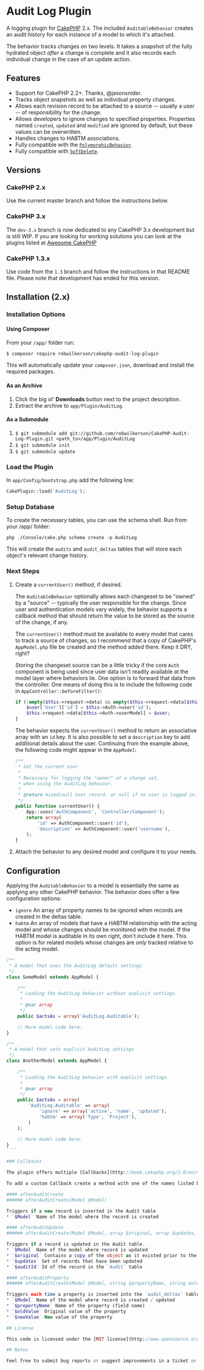 # Audit Log Plugin

A logging plugin for [CakePHP](http://cakephp.org) 2.x. The included `AuditableBehavior`  creates an audit history for each instance of a model to which it's attached.

The behavior tracks changes on two levels. It takes a snapshot of the fully hydrated object _after_ a change is complete and it also records each individual change in the case of an update action.

## Features

* Support for CakePHP 2.2+. Thanks, @jasonsnider.
* Tracks object snapshots as well as individual property changes.
* Allows each revision record to be attached to a source -- usually a user -- of responsibility for the change.
* Allows developers to ignore changes to specified properties. Properties named `created`, `updated` and `modified` are ignored by default, but these values can be overwritten.
* Handles changes to HABTM associations.
* Fully compatible with the [`PolymorphicBehavior`](https://github.com/cakephp/cookbook/blob/master/models/behaviors/polymorphic.php).
* Fully compatible with [`SoftDelete`](https://github.com/CakeDC/utils).

## Versions

### CakePHP 2.x

Use the current master branch and follow the instructions below. 

### CakePHP 3.x

The `dev-3.x` branch is now dedicated to any CakePHP 3.x development but is still WIP.
If you are looking for working solutions you can look at the plugins listed at [Awesome CakePHP](https://github.com/FriendsOfCake/awesome-cakephp)

### CakePHP 1.3.x

Use code from the `1.3` branch and follow the instructions in that README file. Please note that development has ended for this version.

## Installation (2.x)

### Installation Options

#### Using Composer

From your `/app/` folder run:

```sh
$ composer require robwilkerson/cakephp-audit-log-plugin
```    

This will automatically update your `composer.json`, download and install the required packages.

#### As an Archive

1. Click the big ol' **Downloads** button next to the project description.
1. Extract the archive to `app/Plugin/AuditLog`.

#### As a Submodule

1. `$ git submodule add git://github.com/robwilkerson/CakePHP-Audit-Log-Plugin.git <path_to>/app/Plugin/AuditLog`
1. `$ git submodule init`
1. `$ git submodule update`

### Load the Plugin

In ``app/Config/bootstrap.php`` add the following line:

```` php
CakePlugin::load('AuditLog');
````

### Setup Database

To create the necessary tables, you can use the schema shell. Run from your /app/ folder:

    php ./Console/cake.php schema create -p AuditLog

This will create the `audits` and `audit_deltas` tables that will store each object's relevant change history.

### Next Steps

1. Create a `currentUser()` method, if desired.

    The `AuditableBehavior` optionally allows each changeset to be "owned" by a "source" -- typically the user responsible for the change. Since user and authentication models vary widely, the behavior supports a callback method that should return the value to be stored as the source of the change, if any.

    The `currentUser()` method must be available to every model that cares to track a source of changes, so I recommend that a copy of CakePHP's `AppModel.php` file be created and the method added there. Keep it DRY, right?

    Storing the changeset source can be a little tricky if the core `Auth` component is being used since user data isn't readily available at the model layer where behaviors lie. One option is to forward that data from the controller. One means of doing this is to include the following code in `AppController::beforeFilter()`:

    ```` php
    if (!empty($this->request->data) && empty($this->request->data[$this->Auth->userModel])) {
    	$user['User']['id'] = $this->Auth->user('id');
    	$this->request->data[$this->Auth->userModel] = $user;
    }
    ````

    The behavior expects the `currentUser()` method to return an associative array with an `id` key. It is also possible to set a `description` key to add additional details about the user. 
    Continuing from the example above, the following code might appear in the `AppModel`:

    ```` php
    /**
     * Get the current user
     *
     * Necessary for logging the "owner" of a change set,
     * when using the AuditLog behavior.
     *
     * @return mixed|null User record. or null if no user is logged in.
     */
    public function currentUser() {
        App::uses('AuthComponent', 'Controller/Component');
        return array(
            'id' => AuthComponent::user('id'),
            'description' => AuthComponent::user('username'),
        );
    }
    ````

2. Attach the behavior to any desired model and configure it to your needs.

## Configuration

Applying the `AuditableBehavior` to a model is essentially the same as applying any other CakePHP behavior. The behavior does offer a few configuration options:

- ``ignore`` An array of property names to be ignored when records are created in the deltas table.
- ``habtm`` An array of models that have a HABTM relationship with the acting model and whose changes should be monitored with the model. If the HABTM model is auditable in its own right, don't include it here. This option is for related models whose changes are _only_ tracked relative to the acting model.

`````php
/**
 * A model that uses the AuditLog default settings
 */
class SomeModel extends AppModel {

	/**
	 * Loading the AuditLog behavior without explicit settings.
	 * 
	 * @var array
	 */
	public $actsAs = array('AuditLog.Auditable');

	// More model code here.
}

/**
 * A model that sets explicit AuditLog settings
 */
class AnotherModel extends AppModel {

	/**
	 * Loading the AuditLog behavior with explicit settings.
	 * 
	 * @var array
	 */
	public $actsAs = array(
		'AuditLog.Auditable' => array(
			'ignore' => array('active', 'name', 'updated'),
			'habtm' => array('Type', 'Project'),
		)
	);

	// More model code here.
}
````

### Callbacks

The plugin offers multiple [Callbacks](http://book.cakephp.org/2.0/en/models/callback-methods.html) that allow the execution of additional logic before or after an operation of this Plugin. 

To add a custom Callback create a method with one of the names listed below in your audited model.

#### afterAuditCreate
###### afterAuditCreate(Model $Model)

Triggers if a new record is inserted in the Audit table
* `$Model` Name of the model where the record is created

#### afterAuditUpdate
###### afterAuditCreate(Model $Model, array $original, array $updates, int $auditId)

Triggers if a record is updated in the Audit table.
* `$Model` Name of the model where record is updated
* `$original` Contains a copy of the object as it existed prior to the save
* `$updates` Set of records that have been updated
* `$auditId` Id of the record in the `Audit` table

#### afterAuditProperty
###### afterAuditCreate(Model $Model, string $propertyName, string $oldValue, string $newValue)

Triggers each time a property is inserted into the `audit_deltas` table.  
* `$Model` Name of the model where record is created / updated
* `$propertyName` Name of the property (field name)
* `$oldValue` Original value of the property
* `$newValue` New value of the property

## License

This code is licensed under the [MIT license](http://www.opensource.org/licenses/mit-license.php).

## Notes

Feel free to submit bug reports or suggest improvements in a ticket or fork this project and improve upon it yourself. Contributions welcome.
